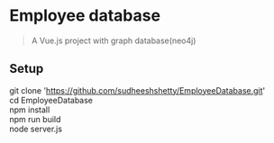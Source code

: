 # Employee database

> A Vue.js project with graph database(neo4j)

## Setup
git clone 'https://github.com/sudheeshshetty/EmployeeDatabase.git'  
cd EmployeeDatabase  
npm install  
npm run build  
node server.js
